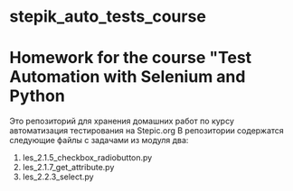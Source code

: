 # stepik_auto_tests_course
# Homework for the course "Test Automation with Selenium and Python
Это репозиторий для хранения домашних работ по курсу автоматизация тестирования на Stepic.org
В репозитории содержатся следующие файлы с задачами из модуля два:
1. les_2.1.5_checkbox_radiobutton.py
2. les_2.1.7_get_attribute.py
3. les_2.2.3_select.py